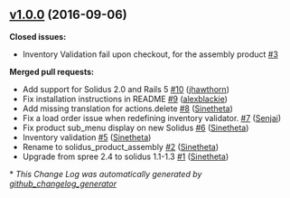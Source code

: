 ## [v1.0.0](https://github.com/solidusio-contrib/solidus_product_assembly/tree/v1.0.0) (2016-09-06)
**Closed issues:**

- Inventory Validation fail upon checkout, for the assembly product [\#3](https://github.com/solidusio-contrib/solidus_product_assembly/issues/3)

**Merged pull requests:**

- Add support for Solidus 2.0 and Rails 5 [\#10](https://github.com/solidusio-contrib/solidus_product_assembly/pull/10) ([jhawthorn](https://github.com/jhawthorn))
- Fix installation instructions in README [\#9](https://github.com/solidusio-contrib/solidus_product_assembly/pull/9) ([alexblackie](https://github.com/alexblackie))
- Add missing translation for actions.delete [\#8](https://github.com/solidusio-contrib/solidus_product_assembly/pull/8) ([Sinetheta](https://github.com/Sinetheta))
- Fix a load order issue when redefining inventory validator. [\#7](https://github.com/solidusio-contrib/solidus_product_assembly/pull/7) ([Senjai](https://github.com/Senjai))
- Fix product sub\_menu display on new Solidus [\#6](https://github.com/solidusio-contrib/solidus_product_assembly/pull/6) ([Sinetheta](https://github.com/Sinetheta))
- Inventory validation [\#5](https://github.com/solidusio-contrib/solidus_product_assembly/pull/5) ([Sinetheta](https://github.com/Sinetheta))
- Rename to solidus\_product\_assembly [\#2](https://github.com/solidusio-contrib/solidus_product_assembly/pull/2) ([Sinetheta](https://github.com/Sinetheta))
- Upgrade from spree 2.4 to solidus 1.1-1.3 [\#1](https://github.com/solidusio-contrib/solidus_product_assembly/pull/1) ([Sinetheta](https://github.com/Sinetheta))



\* *This Change Log was automatically generated by [github_changelog_generator](https://github.com/skywinder/Github-Changelog-Generator)*